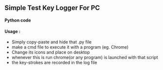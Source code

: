 ## Simple Test Key Logger For PC

#### Python code

#### Usage :

* Simply copy-paste and hide that .py file
* make a cmd file to execute it with a program (eg. Chrome)
* Change its icons and place on desktop
* whenever this is run chrome(or any program) is launched with that script
* the key-strokes are recorded in the log file